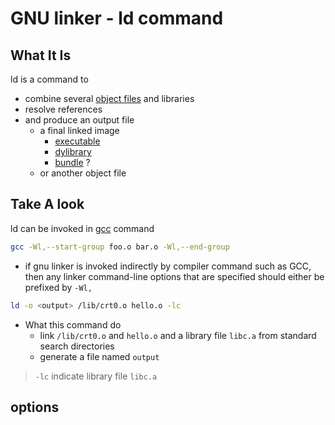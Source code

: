# GNU linker - ld command

## What It Is

ld is a command to

- combine several [object files](c-object-file.md) and libraries
- resolve references
- and produce an output file
  - a final linked image
    - [executable](executable-file.md)
    - [dylibrary](c-library-file.md#dynamic-library)
    - [bundle]() ?
  - or another object file

## Take A look

ld can be invoked in [gcc](gcc.md) command

```sh
gcc -Wl,--start-group foo.o bar.o -Wl,--end-group
```

- if gnu linker is invoked indirectly by compiler command such as GCC, then any linker command-line options that are specified should either be prefixed by `-Wl,` 

```sh
ld -o <output> /lib/crt0.o hello.o -lc
```

- What this command do
  - link `/lib/crt0.o` and `hello.o` and a library file `libc.a` from standard search directories
  - generate a file named `output`

> `-lc` indicate library file `libc.a`

## options



